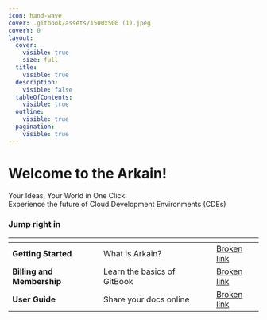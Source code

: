 ```yaml
---
icon: hand-wave
cover: .gitbook/assets/1500x500 (1).jpeg
coverY: 0
layout:
  cover:
    visible: true
    size: full
  title:
    visible: true
  description:
    visible: false
  tableOfContents:
    visible: true
  outline:
    visible: true
  pagination:
    visible: true
---
```


# Welcome to the Arkain!

Your Ideas, Your World in One Click.\
Experience the future of Cloud Development Environments (CDEs)

### Jump right in

<table data-view="cards"><thead><tr><th></th><th></th><th data-hidden data-card-cover data-type="files"></th><th data-hidden></th><th data-hidden data-card-target data-type="content-ref"></th></tr></thead><tbody><tr><td><strong>Getting Started</strong></td><td>What is Arkain?</td><td></td><td></td><td><a href="broken-reference">Broken link</a></td></tr><tr><td><strong>Billing and Membership</strong></td><td>Learn the basics of GitBook</td><td></td><td></td><td><a href="broken-reference">Broken link</a></td></tr><tr><td><strong>User Guide</strong></td><td>Share your docs online</td><td></td><td></td><td><a href="broken-reference">Broken link</a></td></tr></tbody></table>
